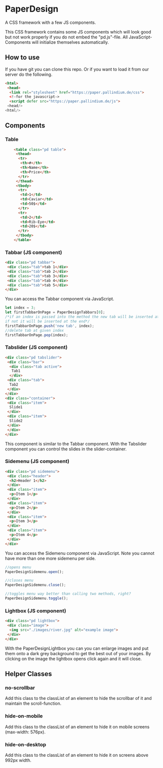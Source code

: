 # PaperDesign
A CSS framework with a few JS components.

This CSS framework contains some JS components which will look good but not work properly
if you do not embed the "pd.js"-file.
All JavaScript-Components will initialize themselves automatically.

## How to use
If you have git you can clone this repo.
Or if you want to load it from our server do the following.
```html
<html>
 <head>
  <link rel="stylesheet" href="https://paper.pallindium.de/css">
  <!-for the javascript->
  <script defer src="https://paper.pallindium.de/js">
 <head/>
<html/>
```

## Components

### Table
```html
    <table class="pd table">
     <thead>
      <tr>
       <th>#</th>
       <th>Name</th>
       <th>Price</th>
      </tr>
     </thead>
     <tbody>
      <tr>
       <td>1</td>
       <td>Caviar</td>
       <td>50$</td>
      </tr>
      <tr>
       <td>2</td>
       <td>Rib-Eye</td>
       <td>20$</td>
      </tr>
     </tbody>
    </table>
```

### Tabbar (JS component)
```html
<div class="pd tabbar">
 <div class="tab">tab 1</div>
 <div class="tab">tab 2</div>
 <div class="tab">tab 3</div>
 <div class="tab">tab 4</div>
 <div class="tab">tab 5</div>
</div>
```
You can access the Tabbar component via JavaScript.
```javascript
let index = 3;
let firstTabbarOnPage = PaperDesignTabbars[0];
/*if an index is passed into the method the new tab will be inserted at the position of index
if not it will be inserted at the end*/
firstTabbarOnPage.push('new tab', index);
//delete tab at given index
firstTabbarOnPage.pop(index);
```

### Tabslider (JS component)
```html
<div class="pd tabslider">
 <div class="bar">
  <div class="tab active">
   Tab1
  </div>
 <div class="tab">
  Tab2
 </div>
</div>
<div class="container">
 <div class="item">
  Slide1
 </div>
 <div class="item">
  Slide2
 </div>
 </div>
</div>
```
This component is similar to the Tabbar component. With the Tabslider component you can control the slides in the slider-container.


### Sidemenu (JS component)
```html
<div class="pd sidemenu">
 <div class="header">
  <h2>Header 1</h2>
 </div>
 <div class="item">
  <p>Item 1</p>
 </div>
 <div class="item">
  <p>Item 2</p>
 </div>
 <div class="item">
  <p>Item 3</p>
 </div>
 <div class="item">
  <p>Item 4</p>
 </div>
</div>
```
You can access the Sidemenu component via JavaScript. Note you cannot have more than one more sidemenu per side.

```javascript
//opens menu
PaperDesignSidemenu.open();

//closes menu
PaperDesignSidemenu.close();

//toggles menu way better than calling two methods, right?
PaperDesignSidemenu.toggle();
```

### Lightbox (JS component)
```html
<div class="pd lightbox">
 <div class="image">
  <img src="./images/river.jpg" alt="example image">
 </div>
</div>
```
With the PaperDesignLightbox you can you can enlarge images and put them onto a dark grey background to get the best out of your images.
By clicking on the image the lightbox opens click again and it will close.

## Helper Classes

### no-scrollbar
Add this class to the classList of an element to hide the scrollbar of it and maintain the scroll-function.

### hide-on-mobile
Add this class to the classList of an element to hide it on mobile screens (max-width: 576px).

### hide-on-desktop
Add this class to the classList of an element to hide it on screens above 992px width.
